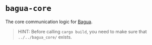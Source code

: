 `bagua-core`
=====

The core communication logic for [Bagua](https://github.com/BaguaSys/bagua).

> HINT: Before calling `cargo build`, you need to make sure that `../../bagua_core/` exists.
